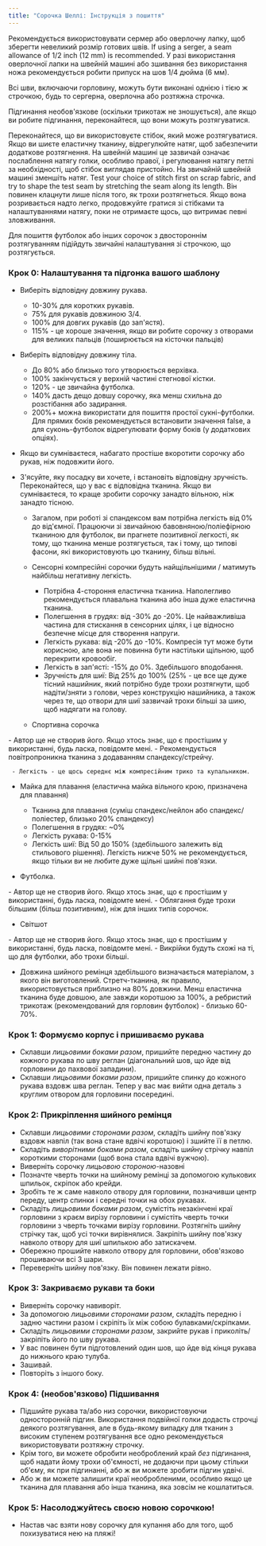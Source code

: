 ```yaml
---
title: "Сорочка Шеллі: Інструкція з пошиття"
---
```


<Note>

Рекомендується використовувати сермер або оверлочну лапку, щоб зберегти невеликий розмір готових швів. If using a serger, a seam allowance of 1/2 inch (12 mm) is recommended. У разі використання оверлочної лапки на швейній машині або зшивання без використання ножа рекомендується робити припуск на шов 1/4 дюйма (6 мм).

Всі шви, включаючи горловину, можуть бути виконані однією і тією ж строчкою, будь то сергерна, оверлочна або розтяжна строчка.

Підгинання необов'язкове (оскільки трикотаж не зношується), але якщо ви робите підгинання, переконайтеся, що вони можуть розтягуватися.

Переконайтеся, що ви використовуєте стібок, який може розтягуватися. Якщо ви шиєте еластичну тканину, відрегулюйте натяг, щоб забезпечити додаткове розтягнення. На швейній машині це зазвичай означає послаблення натягу голки, особливо правої, і регулювання натягу петлі за необхідності, щоб стібок виглядав пристойно. На звичайній швейній машині зменшіть натяг. Test your choice of stitch first on scrap fabric, and try to shape the test seam by stretching the seam along its length. Він повинен клацнути лише після того, як трохи розтягнеться. Якщо вона розривається надто легко, продовжуйте гратися зі стібками та налаштуваннями натягу, поки не отримаєте щось, що витримає певні зловживання.

Для пошиття футболок або інших сорочок з двостороннім розтягуванням підійдуть звичайні налаштування зі строчкою, що розтягується.

</Note>

### Крок 0: Налаштування та підгонка вашого шаблону

 - Виберіть відповідну довжину рукава.
   - 10-30% для коротких рукавів.
   - 75% для рукавів довжиною 3/4.
   - 100% для довгих рукавів (до зап'ястя).
   - 115% - це хороше значення, якщо ви робите сорочку з отворами для великих пальців (поширюється на кісточки пальців)

 - Виберіть відповідну довжину тіла.
   - До 80% або близько того утворюється верхівка.
   - 100% закінчується у верхній частині стегнової кістки.
   - 120% - це звичайна футболка.
   - 140% дасть дещо довшу сорочку, яка менш схильна до розстібання або задирання.
   - 200%+ можна використати для пошиття простої сукні-футболки. Для прямих боків рекомендується встановити значення false, а для суконь-футболок відрегулювати форму боків (у додаткових опціях).
 - Якщо ви сумніваєтеся, набагато простіше вкоротити сорочку або рукав, ніж подовжити його.

 - З'ясуйте, яку посадку ви хочете, і встановіть відповідну зручність. Переконайтеся, що у вас є відповідна тканина. Якщо ви сумніваєтеся, то краще зробити сорочку занадто вільною, ніж занадто тісною.
   - Загалом, при роботі зі спандексом вам потрібна легкість від 0% до від'ємної. Працюючи зі звичайною бавовняною/поліефірною тканиною для футболок, ви прагнете позитивної легкості, як тому, що тканина менше розтягується, так і тому, що типові фасони, які використовують цю тканину, більш вільні.
   - Сенсорні компресійні сорочки будуть найщільнішими / матимуть найбільш негативну легкість.
     - Потрібна 4-стороння еластична тканина. Наполегливо рекомендується плавальна тканина або інша дуже еластична тканина.
     - Полегшення в грудях: від -30% до -20%. Це найважливіша частина для стискання в сенсорних цілях, і це відносно безпечне місце для створення напруги.
     - Легкість рукава: від -20% до -10%. Компресія тут може бути корисною, але вона не повинна бути настільки щільною, щоб перекрити кровообіг.
     - Легкість в зап'ясті: -15% до 0%. Здебільшого вподобання.
     - Зручність для шиї: Від 25% до 100% (25% - це все ще дуже тісний нашийник, який потрібно буде трохи розтягнути, щоб надіти/зняти з голови, через конструкцію нашийника, а також через те, що отвори для шиї зазвичай трохи більші за шию, щоб надягати на голову.

   - Спортивна сорочка

<Fixme>
     - Автор ще не створив його. Якщо хтось знає, що є простішим у використанні, будь ласка, повідомте мені.
       - Рекомендується повітропроникна тканина з додаванням спандексу/стрейчу.
</Fixme>

     - Легкість - це щось середнє між компресійним трико та купальником.

   - Майка для плавання (еластична майка вільного крою, призначена для плавання)
     - Тканина для плавання (суміш спандекс/нейлон або спандекс/поліестер, близько 20% спандексу)
     - Полегшення в грудях: ~0%
     - Легкість рукава: 0-15%
     - Легкість шиї: Від 50 до 150% (здебільшого залежить від стильового рішення). Легкість нижче 50% не рекомендується, якщо тільки ви не любите дуже щільні шийні пов'язки.

   - Футболка.
<Fixme>
     - Автор ще не створив його. Якщо хтось знає, що є простішим у використанні, будь ласка, повідомте мені.
       - Облягання буде трохи більшим (більш позитивним), ніж для інших типів сорочок.
</Fixme>

   - Світшот
<Fixme>
     - Автор ще не створив його. Якщо хтось знає, що є простішим у використанні, будь ласка, повідомте мені.
       - Викрійки будуть схожі на ті, що для футболки, або трохи більші.
</Fixme>

 - Довжина шийного ремінця здебільшого визначається матеріалом, з якого він виготовлений. Стретч-тканина, як правило, використовується приблизно на 80% довжини. Менш еластична тканина буде довшою, але завжди коротшою за 100%, а ребристий трикотаж (рекомендований для горловин футболок) - близько 60-70%.

### Крок 1: Формуємо корпус і пришиваємо рукава

- Склавши _лицьовими боками разом_, пришийте передню частину до кожного рукава по шву реглан (діагональний шов, що йде від горловини до пахвової западини).
- Склавши _лицьовими боками разом_, пришийте спинку до кожного рукава вздовж шва реглан. Тепер у вас має вийти одна деталь з круглим отвором для горловини посередині.

### Крок 2: Прикріплення шийного ремінця

- Склавши _лицьовими сторонами разом_, складіть шийну пов'язку вздовж навпіл (так вона стане вдвічі коротшою) і зшийте її в петлю.
- Складіть _виворітними боками разом_, складіть шийну стрічку навпіл короткими сторонами (щоб вона стала вдвічі вужчою).
- Виверніть сорочку _лицьовою стороною_-назовні
- Позначте чверть точки на шийному ремінці за допомогою кулькових шпильок, скріпок або крейди.
- Зробіть те ж саме навколо отвору для горловини, позначивши центр переду, центр спинки і середні точки на обох рукавах.
- Складіть _лицьовими боками разом_, сумістіть незакінчені краї горловини з краєм вирізу горловини і сумістіть чверть точки горловини з чверть точками вирізу горловини. Розтягніть шийну стрічку так, щоб усі точки вирівнялися. Закріпіть шийну пов'язку навколо отвору для шиї шпилькою або затискачем.
 - Обережно прошийте навколо отвору для горловини, обов'язково прошиваючи всі 3 шари.
 - Переверніть шийну пов'язку. Він повинен лежати рівно.

### Крок 3: Закриваємо рукави та боки

- Виверніть сорочку навиворіт.
- За допомогою _лицьовими сторонами разом_, складіть передню і задню частини разом і скріпіть їх між собою булавками/скріпками.
- Складіть _лицьовими сторонами разом_, закрийте рукав і приколіть/закріпіть його по шву рукава.
- У вас повинен бути підготовлений один шов, що йде від кінця рукава до нижнього краю тулуба.
- Зашивай.
- Повторіть з іншого боку.

### Крок 4: (необов'язково) Підшивання

- Підшийте рукава та/або низ сорочки, використовуючи односторонній підгин. Використання подвійної голки додасть строчці деякого розтягування, але в будь-якому випадку для тканин з високим ступенем розтягування все одно рекомендується використовувати розтяжну строчку.
- Крім того, ви можете обробити необроблений край _без_ підгинання, щоб надати йому трохи об'ємності, не додаючи при цьому стільки об'єму, як при підгинанні, або ж ви можете зробити підгин удвічі.
- Або ж ви можете залишити краї необробленими, особливо якщо це тканина для плавання або інша тканина, яка зовсім не кошлатиться.

### Крок 5: Насолоджуйтесь своєю новою сорочкою!

- Настав час взяти нову сорочку для купання або для того, щоб похизуватися нею на пляжі!
